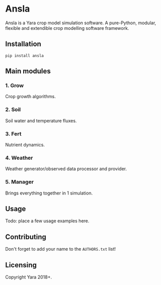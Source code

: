 # Ansla
Ansla is a Yara crop model simulation software.
A pure-Python, modular, flexible and extendible crop modelling software framework.

## Installation
`pip install ansla`

## Main modules

### 1. Grow
Crop growth algorithms.

### 2. Soil
Soil water and temperature fluxes.

### 3. Fert
Nutrient dynamics.

### 4. Weather
Weather generator/observed data processor and provider.

### 5. Manager
Brings everything together in 1 simulation.

## Usage
Todo: place a few usage examples here.

## Contributing
Don't forget to add your name to the `AUTHORS.txt` list!

## Licensing
Copyright Yara 2018+.
